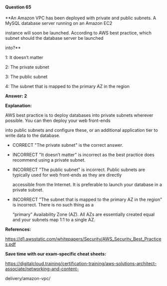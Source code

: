 #### Question  65


**An Amazon VPC has been deployed with private and public subnets. A MySQL database server running on an Amazon EC2

instance will soon be launched. According to AWS best practice, which subnet should the database server be launched

into?**


1: It doesn’t matter


2: The private subnet


3: The public subnet


4: The subnet that is mapped to the primary AZ in the region


**Answer: 2**


**Explanation:**


AWS best practice is to deploy databases into private subnets wherever possible. You can then deploy your web front-ends

into public subnets and configure these, or an additional application tier to write data to the database.


- CORRECT "The private subnet" is the correct answer.


- INCORRECT "It doesn’t matter" is incorrect as the best practice does recommend using a private subnet.


- INCORRECT "The public subnet" is incorrect. Public subnets are typically used for web front-ends as they are directly

  accessible from the Internet. It is preferable to launch your database in a private subnet.


- INCORRECT "The subnet that is mapped to the primary AZ in the region" is incorrect. There is no such thing as a

  “primary” Availability Zone (AZ). All AZs are essentially created equal and your subnets map 1:1 to a single AZ.


**References:**


https://d1.awsstatic.com/whitepapers/Security/AWS_Security_Best_Practices.pdf


**Save time with our exam-specific cheat sheets:**


https://digitalcloud.training/certification-training/aws-solutions-architect-associate/networking-and-content-

delivery/amazon-vpc/

